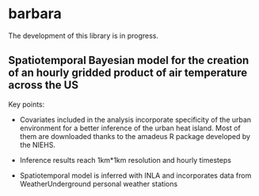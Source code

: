 # barbara

The development of this library is in progress.

## Spatiotemporal Bayesian model for the creation of an hourly gridded product of air temperature across the US

Key points:

-   Covariates included in the analysis incorporate specificity of the urban environment for a better inference of the urban heat island. Most of them are downloaded thanks to the amadeus R package developed by the NIEHS.

-   Inference results reach 1km\*1km resolution and hourly timesteps

-   Spatiotemporal model is inferred with INLA and incorporates data from WeatherUnderground personal weather stations
